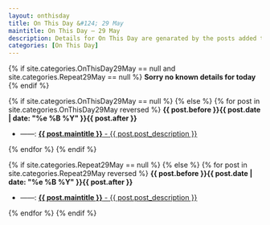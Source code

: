 ```yaml
---
layout: onthisday
title: On This Day &#124; 29 May
maintitle: On This Day — 29 May
description: Details for On This Day are genarated by the posts added to the website so the content is subject to changes/updates over time.
categories: [On This Day]
---
```


{% if site.categories.OnThisDay29May == null and site.categories.Repeat29May == null %}
<strong>Sorry no known details for today</strong>
{% endif %}

{% if site.categories.OnThisDay29May == null %}
{% else %}
{% for post in site.categories.OnThisDay29May reversed %}
<strong>{{ post.before }}{{ post.date | date: "%e %B %Y" }}{{ post.after }}</strong>
<ul>
<li> ——: <a class="{{ post.class }}" href="{{ post.url }}"><strong>{{ post.maintitle }}</strong> - {{ post.post_description }}</a></li>
</ul>
{% endfor %}
{% endif %}

{% if site.categories.Repeat29May == null %}
{% else %}
{% for post in site.categories.Repeat29May reversed %}
<strong>{{ post.before }}{{ post.date | date: "%e %B %Y" }}{{ post.after }}</strong>
<ul>
<li> ——: <a class="{{ post.class }}" href="{{ post.url }}"><strong>{{ post.maintitle }}</strong> - {{ post.post_description }}</a></li>
</ul>
{% endfor %}
{% endif %}
